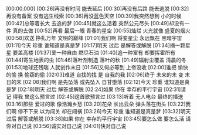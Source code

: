 [00:00.000]
[00:26]再没有时间 能去延后
[00:30]再没有后路 能去逃脱
[00:32]再没有备案 没有逃生线索
[00:36]再没蓝色天空
[00:39]我突然想到 小的时候
[00:42]总等着长大 去追的梦
[00:45]就这么活着 突然公元尽头
[00:49]却没有一件 真的去做
[00:52]再看 最后一眼 青春的星空
[00:55]灿烂 火光就像 盛夏的烟火
[00:58]欢送 挣扎万年 文明的巅峰
[01:01]我们啊 将变星尘 永远飘在 黑暗宇宙
[01:11]今天 珍重 谁知道是真是梦
[01:17]明天 过后 是解答或解脱
[01:34]摘一颗星星 要盖高楼
[01:37]爱一种自由 燃尽石油
[01:40]追一种富有 却要挥霍所有
[01:44]寄生地表的虫
[01:46]落叶剂制造 落叶的秋
[01:49]辐射尘覆盖 清晨的冬
[01:53]地球还残喘 人就创作末日
[01:56]又何必等到 上帝没收
[02:00]谁把 愉快的愉 换 偷窃的偷
[02:03]难道 自找的找 是 自我的我
[02:06]终于 未来的未 变 末日的末
[02:08]我们啊 是先坠落 或先坠入 自甘堕落
[02:12]今天 珍重 谁知道是真是梦
[02:18]明天 过后 解答或解脱
[02:24]如果 你在 幸存的平行宇宙
[02:31]请记 得我 曾这么预言过
[02:45]这首歌预言过
[03:13]听着 无人电台 最终的播送
[03:16]那些 爱过的歌 像浩瀚乡愁
[03:20]花朵 长出云朵 弹头落在街头
[03:22]我们啊 停不下来 以为闯关 却在闯祸
[03:26]今天 珍重 谁知道是真是梦
[03:32]明天 过后 解答或解脱
[03:38]如果 你在 幸存的平行宇宙
[03:45]要怎么做 要怎么活 请你对自己说
[03:56]诚实对自己说
[04:01]快对自己说